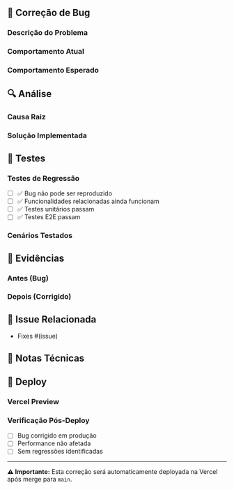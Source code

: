 ## 🐛 Correção de Bug

### Descrição do Problema
<!-- Descreva o bug que está sendo corrigido -->

### Comportamento Atual
<!-- O que está acontecendo atualmente -->

### Comportamento Esperado
<!-- O que deveria acontecer -->

## 🔍 Análise

### Causa Raiz
<!-- Qual foi a causa do problema? -->

### Solução Implementada
<!-- Como o problema foi resolvido? -->

## 🧪 Testes

### Testes de Regressão
- [ ] ✅ Bug não pode ser reproduzido
- [ ] ✅ Funcionalidades relacionadas ainda funcionam
- [ ] ✅ Testes unitários passam
- [ ] ✅ Testes E2E passam

### Cenários Testados
<!-- Liste os cenários que foram testados -->

## 📸 Evidências

### Antes (Bug)
<!-- Screenshot ou descrição do bug -->

### Depois (Corrigido)
<!-- Screenshot ou descrição da correção -->

## 🔗 Issue Relacionada

- Fixes #(issue)

## 📝 Notas Técnicas

<!-- Detalhes técnicos da correção -->

## 🚀 Deploy

### Vercel Preview
<!-- Link será gerado automaticamente -->

### Verificação Pós-Deploy
- [ ] Bug corrigido em produção
- [ ] Performance não afetada
- [ ] Sem regressões identificadas

---

**⚠️ Importante:** Esta correção será automaticamente deployada na Vercel após merge para `main`.
